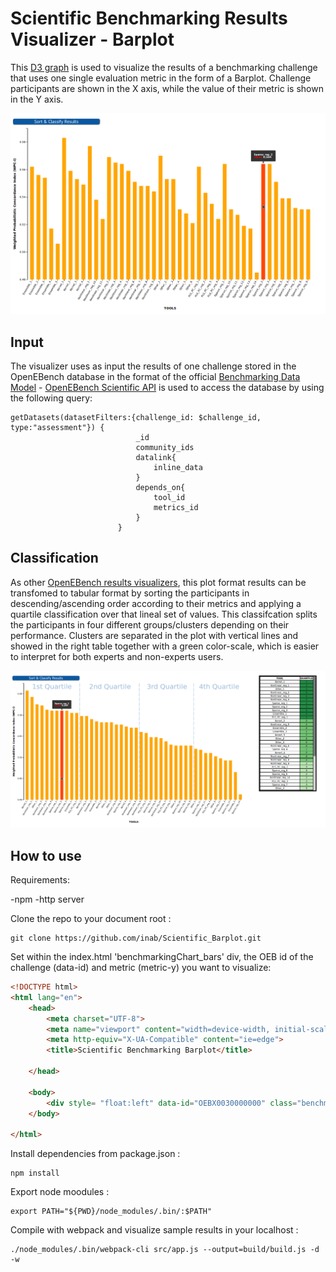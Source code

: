 # Scientific Benchmarking Results Visualizer - Barplot

This [D3 graph](https://d3js.org/) is used to visualize the results of a benchmarking challenge that uses one single evaluation metric in the form of a Barplot. Challenge participants are shown in the X axis, while the value of their metric is shown in the Y axis.

![figure1](./figures/barplot_1.png)

## Input
The visualizer uses as input the results of one challenge stored in the OpenEBench database in the format of the official [Benchmarking Data Model](https://github.com/inab/benchmarking-data-model) - [OpenEBench Scientific API](https://openebench.bsc.es/sciapi/) is used to access the database by using the following query:
```
getDatasets(datasetFilters:{challenge_id: $challenge_id, type:"assessment"}) {
                            _id
                            community_ids
                            datalink{
                                inline_data
                            }
                            depends_on{
                                tool_id
                                metrics_id
                            }
                        }
```

## Classification
As other [OpenEBench results visualizers](https://github.com/inab/OpenEBench_scientific_visualizer), this plot format results can be transfomed to tabular format by sorting the participants in descending/ascending order according to their metrics and applying a quartile classification over that lineal set of values. This classifcation splits the participants in four different groups/clusters depending on their performance. Clusters are separated in the plot with vertical lines and showed in the right table together with a green color-scale, which is easier to interpret for both experts and non-experts users.

![figure2](./figures/barplot_2.png)

## How to use

Requirements:

-npm
-http server

Clone the repo to your document root :
```
git clone https://github.com/inab/Scientific_Barplot.git
```
Set within the index.html 'benchmarkingChart_bars' div, the OEB id of the challenge (data-id) and metric (metric-y) you want to visualize:
```html
<!DOCTYPE html>
<html lang="en">
    <head>
        <meta charset="UTF-8">
        <meta name="viewport" content="width=device-width, initial-scale=1.0">
        <meta http-equiv="X-UA-Compatible" content="ie=edge">
        <title>Scientific Benchmarking Barplot</title>
        
    </head>

    <body>
        <div style= "float:left" data-id="OEBX0030000000" class="benchmarkingChart_bars" data-mode="dev" metric_y="OEBM0030000001"></div>
    </body>
    
</html>
```

Install dependencies from package.json :
```
npm install 
```

Export node moodules :
```
export PATH="${PWD}/node_modules/.bin/:$PATH"
```
Compile with webpack and visualize sample results in your localhost :
```
./node_modules/.bin/webpack-cli src/app.js --output=build/build.js -d -w